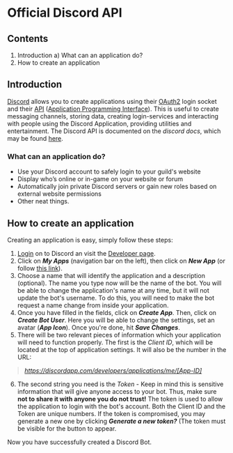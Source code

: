 # Official Discord API

## Contents
1. Introduction
  a) What can an application do?
2. How to create an application


## Introduction
[Discord](https://www.discordapp.com/) allows you to create applications using their [OAuth2](https://www.discordapp.com/developers/docs/topics/oauth2) login socket and their [API](https://discordapp.com/developers/docs/intro) ([Application Programming Interface](https://en.wikipedia.org/wiki/Application_programming_interface)). This is useful to create messaging channels, storing data, creating login-services and interacting with people using the Discord Application, providing utilities and entertainment. The Discord API is documented on the <em>discord docs</em>, which may be found [here](https://www.discordapp.com/developers).

### What can an application do?

* Use your Discord account to safely login to your guild's website
* Display who’s online or in-game on your website or forum
* Automatically join private Discord servers or gain new roles based on external website permissions
* Other neat things.

## How to create an application
Creating an application is easy, simply follow these steps:
1. [Login](https://www.discordapp.com/login) on to Discord an visit the [Developer page](https://discordapp.com/developers).
2. Click on <strong><em>My Apps</em></strong> (navigation bar on the left), then click on <strong><em>New App</strong></em> (or follow [this link](https://discordapp.com/developers/applications/me/create)).
3. Choose a name that will identify the application and a description (optional). The name you type now will be the name of the bot. You will be able to change the application's name at any time, but it will not update the bot's username. To do this, you will need to make the bot request a name change from inside your application.
4. Once you have filled in the fields, click on <strong><em>Create App</strong></em>. Then, click on <strong><em>Create Bot User</strong></em>. Here you will be able to change the settings, set an avatar (<strong><em>App Icon</strong></em>). Once you're done, hit <strong><em>Save Changes</strong></em>.
5. There will be two relevant pieces of information which your application will need to function properly. The first is the <em>Client ID</em>, which will be located at the top of application settings. It will also be the number in the URL:
> <em>https://discordapp.com/developers/applications/me/[App-ID]</em>
6. The second string you need is the <em>Token</em> - Keep in mind this is sensitive information that will give anyone access to your bot. Thus, make sure <strong>not to share it with anyone you do not trust!</strong> The token is used to allow the application to login with the bot's account. Both the Client ID and the Token are unique numbers. If the token is compromised, you may generate a new one by clicking <strong><em>Generate a new token?</strong></em> (The token must be visible for the button to appear.

Now you have successfully created a Discord Bot.
